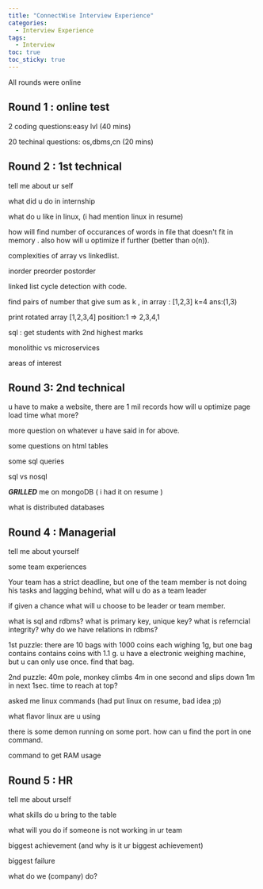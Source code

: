 ```yaml
---
title: "ConnectWise Interview Experience"
categories:
  - Interview Experience
tags:
  - Interview
toc: true
toc_sticky: true
---
```


All rounds were online

## Round 1 : online test

2 coding questions:easy lvl (40 mins)

20 techinal questions: os,dbms,cn (20 mins)

## Round 2 : 1st technical

tell me about ur self

what did u do in internship

what do u like in linux, (i had mention linux in resume)

how will find number of occurances of words in file that doesn't fit in memory . also how will u optimize if further (better than o(n)).

complexities of array vs linkedlist.

inorder preorder postorder

linked list cycle detection with code.

find pairs of number that give sum as k , in array : [1,2,3] k=4 ans:(1,3)

print rotated array [1,2,3,4] position:1  => 2,3,4,1

sql : get students with 2nd highest marks

monolithic vs microservices

areas of interest



## Round 3: 2nd technical

u have to make a website, there are 1 mil records how will u optimize page load time
what more?

more question on whatever u have said in for above.

some questions on html tables

some sql queries

sql vs nosql

***GRILLED*** me on mongoDB  ( i had it on resume )

what is distributed databases



## Round 4 : Managerial 

tell me about yourself 

some team experiences

Your team has a strict deadline, but one of the team member is not doing his tasks and lagging behind, what will u do as a team leader

if given a chance what will u choose to be leader or team member.

what is sql and rdbms?
what is primary key, unique key?
what is referncial integrity?
why do we have relations in rdbms?

1st puzzle: there are 10 bags with 1000 coins each wighing 1g, but one bag contains contains coins with 1.1 g. u have a electronic weighing machine, but u can only use once. find that bag.

2nd puzzle: 40m pole, monkey climbs 4m in one second and slips down 1m in next 1sec. time to reach at top?

asked me linux commands (had put linux on resume, bad idea ;p)

what flavor linux are u using

there is some demon running on some port. how can u find the port in one command.

command to get RAM usage


## Round 5 : HR 

tell me about urself

what skills do u bring to the table

what will you do if someone is not working in ur team

biggest achievement (and why is it ur biggest achievement)

biggest failure

what do we (company) do?

